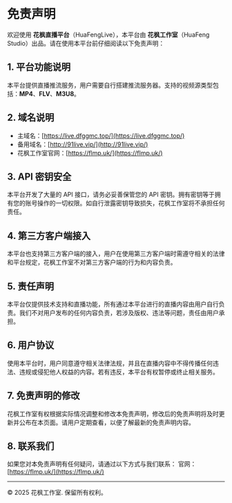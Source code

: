 # 免责声明

欢迎使用 **花枫直播平台**（HuaFengLive），本平台由 **花枫工作室**（HuaFeng Studio）出品。请在使用本平台前仔细阅读以下免责声明：

## 1. 平台功能说明
本平台提供直播推流服务，用户需要自行搭建推流服务器。支持的视频源类型包括：**MP4**、**FLV**、**M3U8**。

## 2. 域名说明
- 主域名：[https://live.dfggmc.top/](https://live.dfggmc.top/)
- 备用域名：[http://91live.vip/](http://91live.vip/)
- 花枫工作室官网：[https://flmp.uk/](https://flmp.uk/)

## 3. API 密钥安全
本平台开发了大量的 API 接口，请务必妥善保管您的 API 密钥。拥有密钥等于拥有您的账号操作的一切权限。如自行泄露密钥导致损失，花枫工作室将不承担任何责任。

## 4. 第三方客户端接入
本平台也支持第三方客户端的接入，用户在使用第三方客户端时需遵守相关的法律和平台规定，花枫工作室不对第三方客户端的行为和内容负责。

## 5. 责任声明
本平台仅提供技术支持和直播功能，所有通过本平台进行的直播内容由用户自行负责。我们不对用户发布的任何内容负责，若涉及版权、违法等问题，责任由用户承担。

## 6. 用户协议
使用本平台时，用户同意遵守相关法律法规，并且在直播内容中不得传播任何违法、违规或侵犯他人权益的内容。若有违反，本平台有权暂停或终止相关服务。

## 7. 免责声明的修改
花枫工作室有权根据实际情况调整和修改本免责声明，修改后的免责声明将及时更新并公布在本页面。请用户定期查看，以便了解最新的免责声明内容。

## 8. 联系我们
如果您对本免责声明有任何疑问，请通过以下方式与我们联系：
官网：[https://flmp.uk/](https://flmp.uk/)

---

© 2025 花枫工作室. 保留所有权利。